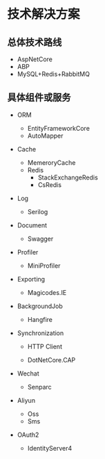 # 技术解决方案

## 总体技术路线

- AspNetCore
- ABP
- MySQL+Redis+RabbitMQ

## 具体组件或服务

- ORM

  - EntityFrameworkCore
  - AutoMapper

- Cache
  
  - MemeroryCache
  - Redis
    - StackExchangeRedis
    - CsRedis
  
- Log
  
  - Serilog
  
- Document

  - Swagger

- Profiler

  - MiniProfiler

- Exporting

  - Magicodes.IE

- BackgroundJob

  - Hangfire

- Synchronization
  - HTTP Client

  - DotNetCore.CAP

- Wechat
  - Senparc
- Aliyun
  - Oss
  - Sms

- OAuth2
  - IdentityServer4